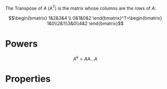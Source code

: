 The Transpose of $A$ ($A^T$) is the matrix whose columns are the rows of $A$:

$$\begin{bmatrix} 1&2&3&4 \\ 0&1&0&2  \end{bmatrix}^T=\begin{bmatrix} 1&0\\2&1\\3&0\\4&2 \end{bmatrix}$$
# Powers
$$A^k=AA\dots A$$
# Properties
